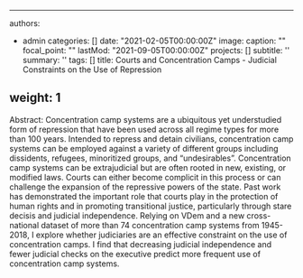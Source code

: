 
---
authors:
- admin
categories: []
date: "2021-02-05T00:00:00Z"
image:
  caption: ""
  focal_point: ""
lastMod: "2021-09-05T00:00:00Z"
projects: []
subtitle: ''  
summary: ''
tags: []
title: Courts and Concentration Camps - Judicial Constraints on the Use of Repression

weight: 1
---

Abstract: Concentration camp systems are a ubiquitous yet understudied form of repression that have been used across all regime types for more than 100 years. Intended to repress and detain civilians, concentration camp systems can be employed against a variety of different groups including dissidents, refugees, minoritized groups, and “undesirables”. Concentration camp systems can be extrajudicial but are often rooted in new, existing, or modified laws. Courts can either become complicit in this process or can challenge the expansion of the repressive powers of the state. Past work has demonstrated the important role that courts play in the protection of human rights and in promoting transitional justice, particularly through stare decisis and judicial independence. Relying on VDem and a new cross-national dataset of more than 74 concentration camp systems from 1945-2018, I explore whether judiciaries are an effective constraint on the use of concentration camps. I find that decreasing judicial independence and fewer judicial checks on the executive predict more frequent use of concentration camp systems.
